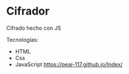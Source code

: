 # Cifrador
Cifrado hecho con JS

Tecnologías:
- HTML
- Css
- JavaScript
https://peaj-117.github.io/Index/
